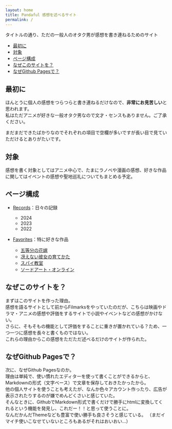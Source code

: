 ```yaml
---
layout: home
title: Pandaful 感想を述べるサイト
permalink: /
---
```


タイトルの通り、ただの一般人のオタク男が感想を書き連ねるためのサイト

- [最初に](#最初に)
- [対象](#対象)
- [ページ構成](#ページ構成)
- [なぜこのサイトを？](#なぜこのサイトを)
- [なぜGithub Pagesで？](#なぜgithub-pagesで)

## 最初に

ほんとうに個人の感想をつらつらと書き連ねるだけなので、**非常にお見苦しい**と思われます。  
私はただアニメが好きな一般オタク男なので文才・センスもありません。ご了承ください。

まだまだできたばかりなのでそれぞれの項目で空欄が多いですが長い目で見ていただけるとありがたいです。

## 対象

感想を書く対象としてはアニメ中心で、たまにラノベや漫画の感想、好きな作品に関してはイベントの感想や聖地巡礼についてもまとめる予定。

## ページ構成

- [Records](./records/)：日々の記録
    - 2024
    - 2023
    - 2022
- [Favorites](./favorites)：特に好きな作品

    - [五等分の花嫁](./gotobun)
    - [冴えない彼女の育てかた](./saekano)
    - [スパイ教室](./spyroom)
    - [ソードアート・オンライン](./sao)

## なぜこのサイトを？

まずはこのサイトを作った理由。  
感想を語るサイトとして前からFilmarksをやっていたのだが、こちらは映画やドラマ・アニメの感想や評価をするサイトで小説やイベントなどの感想がかけない。  
さらに、そもそもの機能として評価をすることに重きが置かれている？ため、一つ一つに感想を長々と書くものではない。  
これらの理由からこの感想をただただ述べるだけのサイトが作られた。  

## なぜGithub Pagesで？

次に、なぜGithub Pagesなのか。  
理由は単純で、使い慣れたエディターを使って書くことができるからと、Markdownの形式（文字ベース）で文章を保存しておきたかったから。  
他の個人サイトを使うことも考えたが、なんか色々アカウント作ったり、広告が表示されたりするのが嫌でめんどくさいと感じていた。  
そんなときに、GithubでMarkdown形式で書くだけで勝手にhtmlに変換してくれるという機能を発見し、これだー！！と思って使うことに。  
なんだかんだThemeなども豊富で使い勝手も良さそうと感じている。
（まだイマイチ使いこなせていないところもあるがそれはおいおい…）
